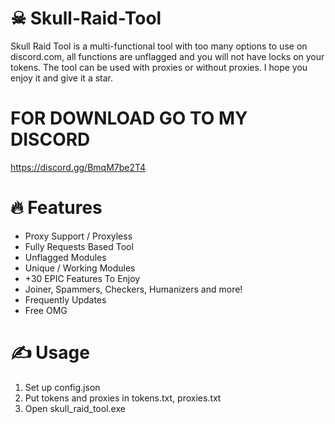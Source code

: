 # ☠ Skull-Raid-Tool
Skull Raid Tool is a multi-functional tool with too many options to use on discord.com, all functions are unflagged and you will not have locks on your tokens. The tool can be used with proxies or without proxies. I hope you enjoy it and give it a star.

# FOR DOWNLOAD GO TO MY DISCORD
https://discord.gg/BmqM7be2T4

# 🔥 Features
- Proxy Support / Proxyless
- Fully Requests Based Tool
- Unflagged Modules
- Unique / Working Modules
- +30 EPIC Features To Enjoy
- Joiner, Spammers, Checkers, Humanizers and more!
- Frequently Updates
- Free OMG

# ✍ Usage
1. Set up config.json
2. Put tokens and proxies in tokens.txt, proxies.txt
3. Open skull_raid_tool.exe
